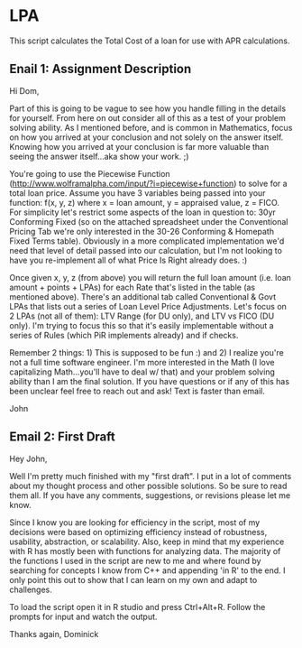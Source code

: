 LPA
===

This script calculates the Total Cost of a loan for use with APR calculations.

## Enail 1: Assignment Description

Hi Dom,

Part of this is going to be vague to see how you handle filling in the details for yourself.  From here on out consider all of this as a test of your problem solving ability.  As I mentioned before, and is common in Mathematics, focus on how you arrived at your conclusion and not solely on the answer itself.  Knowing how you arrived at your conclusion is far more valuable than seeing the answer itself...aka show your work.  ;)

You're going to use the Piecewise Function (http://www.wolframalpha.com/input/?i=piecewise+function) to solve for a total loan price.  Assume you have 3 variables being passed into your function: f(x, y, z) where x = loan amount, y = appraised value, z = FICO.  For simplicity let's restrict some aspects of the loan in question to: 30yr Conforming Fixed (so on the attached spreadsheet under the Conventional Pricing Tab we're only interested in the 30-26 Conforming & Homepath Fixed Terms table).  Obviously in a more complicated implementation we'd need that level of detail passed into our calculation, but I'm not looking to have you re-implement all of what Price Is Right already does.  :)

Once given x, y, z (from above) you will return the full loan amount (i.e. loan amount + points + LPAs) for each Rate that's listed in the table (as mentioned above).  There's an additional tab called Conventional & Govt LPAs that lists out a series of Loan Level Price Adjustments.  Let's focus on 2 LPAs (not all of them): LTV Range (for DU only), and LTV vs FICO (DU only).  I'm trying to focus this so that it's easily implementable without a series of Rules (which PiR implements already) and if checks. 

Remember 2 things: 1) This is supposed to be fun :) and 2) I realize you're not a full time software engineer.  I'm more interested in the Math (I love capitalizing Math...you'll have to deal w/ that) and your problem solving ability than I am the final solution.  If you have questions or if any of this has been unclear feel free to reach out and ask!  Text is faster than email.

John

## Email 2: First Draft 

Hey John, 

Well I'm pretty much finished with my "first draft". I put in a lot of comments about my thought process and other possible solutions. So be sure to read them all. If you have any comments, suggestions, or revisions please let me know. 

Since I know you are looking for efficiency in the script, most of my decisions were based on optimizing efficiency instead of robustness, usability, abstraction, or scalability. Also, keep in mind that my experience with R has mostly been with functions for analyzing data. The majority of the functions I used in the script are new to me and where found by searching for concepts I know from C++ and appending 'in R' to the end. I only point this out to show that I can learn on my own and adapt to challenges. 

To load the script open it in R studio and press Ctrl+Alt+R. Follow the prompts for input and watch the output. 

Thanks again, 
Dominick
